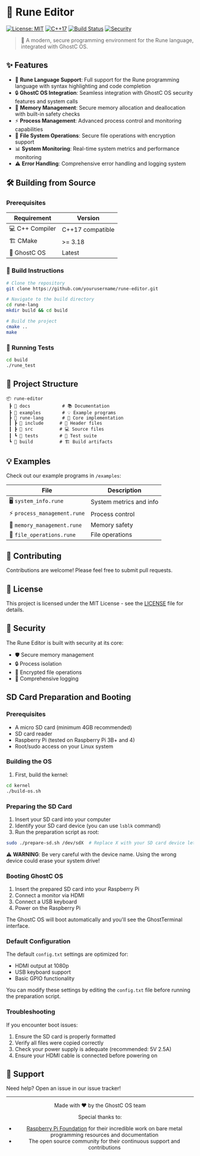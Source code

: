 # 🔮 Rune Editor

[![License: MIT](https://img.shields.io/badge/License-MIT-yellow.svg)](https://opensource.org/licenses/MIT)
[![C++17](https://img.shields.io/badge/C++-17-blue.svg)](https://isocpp.org/std/the-standard)
[![Build Status](https://img.shields.io/badge/build-passing-brightgreen.svg)]()
[![Security](https://img.shields.io/badge/Security-Enhanced-purple.svg)]()

> 🚀 A modern, secure programming environment for the Rune language, integrated with GhostC OS.

## ✨ Features

- 🎨 **Rune Language Support**: Full support for the Rune programming language with syntax highlighting and code completion
- 🔒 **GhostC OS Integration**: Seamless integration with GhostC OS security features and system calls
- 💾 **Memory Management**: Secure memory allocation and deallocation with built-in safety checks
- ⚡ **Process Management**: Advanced process control and monitoring capabilities
- 📁 **File System Operations**: Secure file operations with encryption support
- 📊 **System Monitoring**: Real-time system metrics and performance monitoring
- ⚠️ **Error Handling**: Comprehensive error handling and logging system

## 🛠️ Building from Source

### Prerequisites

| Requirement | Version |
|------------|---------|
| 💻 C++ Compiler | C++17 compatible |
| 🏗️ CMake | >= 3.18 |
| 👻 GhostC OS | Latest |

### 🚀 Build Instructions

```bash
# Clone the repository
git clone https://github.com/yourusername/rune-editor.git

# Navigate to the build directory
cd rune-lang
mkdir build && cd build

# Build the project
cmake ..
make
```

### 🧪 Running Tests

```bash
cd build
./rune_test
```

## 📂 Project Structure

```
📦 rune-editor
 ┣ 📂 docs            # 📚 Documentation
 ┣ 📂 examples        # 💡 Example programs
 ┣ 📂 rune-lang       # 🔧 Core implementation
 ┃ ┣ 📂 include      # 📑 Header files
 ┃ ┣ 📂 src          # 💻 Source files
 ┃ ┗ 📂 tests        # 🧪 Test suite
 ┗ 📂 build          # 🏗️ Build artifacts
```

## 💡 Examples

Check out our example programs in `/examples`:

| File | Description |
|------|-------------|
| 🖥️ `system_info.rune` | System metrics and info |
| ⚡ `process_management.rune` | Process control |
| 💾 `memory_management.rune` | Memory safety |
| 📁 `file_operations.rune` | File operations |

## 🤝 Contributing

Contributions are welcome! Please feel free to submit pull requests.

## 📜 License

This project is licensed under the MIT License - see the [LICENSE](LICENSE) file for details.

## 🔐 Security

The Rune Editor is built with security at its core:
- 🛡️ Secure memory management
- 🔒 Process isolation
- 🔑 Encrypted file operations
- 📝 Comprehensive logging

## SD Card Preparation and Booting

### Prerequisites
- A micro SD card (minimum 4GB recommended)
- SD card reader
- Raspberry Pi (tested on Raspberry Pi 3B+ and 4)
- Root/sudo access on your Linux system

### Building the OS
1. First, build the kernel:
```bash
cd kernel
./build-os.sh
```

### Preparing the SD Card
1. Insert your SD card into your computer
2. Identify your SD card device (you can use `lsblk` command)
3. Run the preparation script as root:
```bash
sudo ./prepare-sd.sh /dev/sdX  # Replace X with your SD card device letter
```

⚠️ **WARNING**: Be very careful with the device name. Using the wrong device could erase your system drive!

### Booting GhostC OS
1. Insert the prepared SD card into your Raspberry Pi
2. Connect a monitor via HDMI
3. Connect a USB keyboard
4. Power on the Raspberry Pi

The GhostC OS will boot automatically and you'll see the GhostTerminal interface.

### Default Configuration
The default `config.txt` settings are optimized for:
- HDMI output at 1080p
- USB keyboard support
- Basic GPIO functionality

You can modify these settings by editing the `config.txt` file before running the preparation script.

### Troubleshooting
If you encounter boot issues:
1. Ensure the SD card is properly formatted
2. Verify all files were copied correctly
3. Check your power supply is adequate (recommended: 5V 2.5A)
4. Ensure your HDMI cable is connected before powering on

## 💬 Support

Need help? Open an issue in our issue tracker!

---
<div align="center">
Made with ❤️ by the GhostC OS team

Special thanks to:
- [Raspberry Pi Foundation](https://github.com/raspberrypi) for their incredible work on bare metal programming resources and documentation
- The open source community for their continuous support and contributions
</div>
